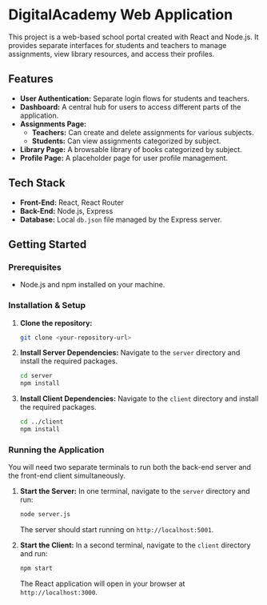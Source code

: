 # DigitalAcademy Web Application

This project is a web-based school portal created with React and Node.js. It provides separate interfaces for students and teachers to manage assignments, view library resources, and access their profiles.

## Features

- **User Authentication:** Separate login flows for students and teachers.
- **Dashboard:** A central hub for users to access different parts of the application.
- **Assignments Page:**
  - **Teachers:** Can create and delete assignments for various subjects.
  - **Students:** Can view assignments categorized by subject.
- **Library Page:** A browsable library of books categorized by subject.
- **Profile Page:** A placeholder page for user profile management.

## Tech Stack

- **Front-End:** React, React Router
- **Back-End:** Node.js, Express
- **Database:** Local `db.json` file managed by the Express server.

## Getting Started

### Prerequisites

- Node.js and npm installed on your machine.

### Installation & Setup

1.  **Clone the repository:**
    ```sh
    git clone <your-repository-url>
    ```

2.  **Install Server Dependencies:**
    Navigate to the `server` directory and install the required packages.
    ```sh
    cd server
    npm install
    ```

3.  **Install Client Dependencies:**
    Navigate to the `client` directory and install the required packages.
    ```sh
    cd ../client
    npm install
    ```

### Running the Application

You will need two separate terminals to run both the back-end server and the front-end client simultaneously.

1.  **Start the Server:**
    In one terminal, navigate to the `server` directory and run:
    ```sh
    node server.js
    ```
    The server should start running on `http://localhost:5001`.

2.  **Start the Client:**
    In a second terminal, navigate to the `client` directory and run:
    ```sh
    npm start
    ```
    The React application will open in your browser at `http://localhost:3000`.
